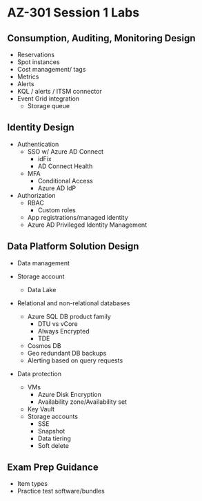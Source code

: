 # AZ-301 Session 1 Labs

## Consumption, Auditing, Monitoring Design

* Reservations
* Spot instances
* Cost management/ tags
* Metrics
* Alerts
* KQL / alerts / ITSM connector
* Event Grid integration
  * Storage queue

## Identity Design

* Authentication
    * SSO w/ Azure AD Connect
      * idFix
      * AD Connect Health
    * MFA
      * Conditional Access
      * Azure AD IdP
* Authorization
  * RBAC
    * Custom roles
  * App registrations/managed identity
  * Azure AD Privileged Identity Management

## Data Platform Solution Design

* Data management
* Storage account
  * Data Lake
* Relational and non-relational databases
    * Azure SQL DB product family
      * DTU vs vCore
      * Always Encrypted
      * TDE
    * Cosmos DB
  * Geo redundant DB backups
  * Alerting based on query requests

* Data protection
  * VMs
    * Azure Disk Encryption
    * Availability zone/Availability set
  * Key Vault
  * Storage accounts
    * SSE
    * Snapshot
    * Data tiering
    * Soft delete

## Exam Prep Guidance

* Item types
* Practice test software/bundles